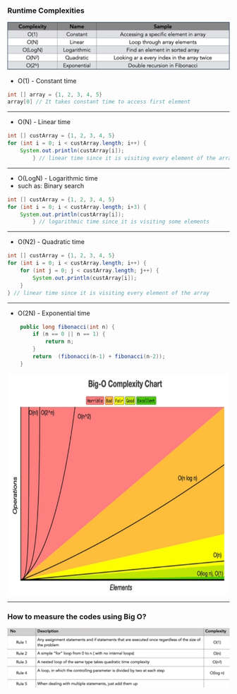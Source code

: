 ### Runtime Complexities

![img.png](img.png)

- O(1) - Constant time
 ```java
int [] array = {1, 2, 3, 4, 5}
array[0] // It takes constant time to access first element
```
***
- O(N) - Linear time
```java
int [] custArray = {1, 2, 3, 4, 5}
for (int i = 0; i < custArray.length; i++) {
    System.out.println(custArray[i]);
        } // linear time since it is visiting every element of the array
```
***

- O(LogN) - Logarithmic time 
- such as: Binary search
```java
int [] custArray = {1, 2, 3, 4, 5}
for (int i = 0; i < custArray.length; i+3) {
    System.out.println(custArray[i]);
        } // logarithmic time since it is visiting some elements
```
***
- O(N2) - Quadratic time
```java
int [] custArray = {1, 2, 3, 4, 5}
for (int i = 0; i < custArray.length; i++) {
    for (int j = 0; j < custArray.length; j++) {
        System.out.println(custArray[i]);
    }
} // linear time since it is visiting every element of the array
```

*** 
- O(2N) - Exponential time
```java
    public long fibonacci(int n) {
        if (n == 0 || n == 1) {
            return n;
        }
        return  (fibonacci(n-1) + fibonacci(n-2));
    }
```

<img alt="img_1.png" height="500" src="img_1.png" width="500"/>

***

### How to measure the codes using Big O?

![img_2.png](img_2.png)